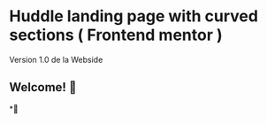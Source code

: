 # Huddle landing page with curved sections ( Frontend mentor )
Version 1.0 de la Webside


## Welcome! 👋



*🚀
